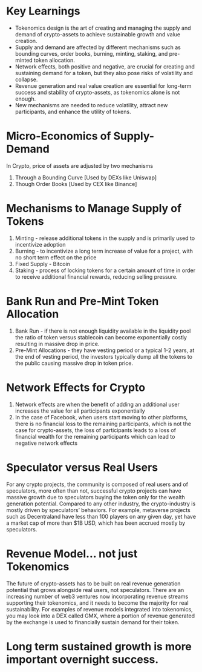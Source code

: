 # Key Learnings
- Tokenomics design is the art of creating and managing the supply and demand of crypto-assets to achieve sustainable growth and value creation.
- Supply and demand are affected by different mechanisms such as bounding curves, order books, burning, minting, staking, and pre-minted token allocation.
- Network effects, both positive and negative, are crucial for creating and sustaining demand for a token, but they also pose risks of volatility and collapse.
- Revenue generation and real value creation are essential for long-term success and stability of crypto-assets, as tokenomics alone is not enough.
- New mechanisms are needed to reduce volatility, attract new participants, and enhance the utility of tokens.

# Micro-Economics of Supply-Demand

In Crypto, price of assets are adjusted by two mechanisms
1. Through a Bounding Curve [Used by DEXs like Uniswap]
2. Though Order Books [Used by CEX like Binance]

# Mechanisms to Manage Supply of Tokens
1. Minting - release additional tokens in the supply and is primarily used to incentivize adoption
2. Burning - to incentivize a long term increase of value for a project, with no short term effect on the price
3. Fixed Supply - Bitcoin
4. Staking - process of locking tokens for a certain amount of time in order to receive additional financial rewards, reducing selling pressure.

# Bank Run and Pre-Mint Token Allocation

1. Bank Run - if there is not enough liquidity available in the liquidity pool the ratio of token versus stablecoin can become exponentially costly resulting in massive drop in price.
2. Pre-Mint Allocations - they have vesting period or a typical 1-2 years, at the end of vesting period, the investors typically dump all the tokens to the public causing massive drop in token price.

# Network Effects for Crypto

1. Network effects are when the benefit of adding an additional user increases the value for all participants exponentially
2. In the case of Facebook, when users start moving to other platforms, there is no financial loss to the remaining participants, which is not the case for crypto-assets, the loss of participants leads to a loss of financial wealth for the remaining participants which can lead to negative network effects


# Speculator versus Real Users

For any crypto projects, the community is composed of real users and of speculators, more often than not, successful crypto projects can have massive growth due to speculators buying the token only for the wealth generation potential. Compared to any other industry, the crypto-industry is mostly driven by speculators’ behaviors. For example, metaverse projects such as Decentraland have less than 100 players on any given day, yet have a market cap of more than $1B USD, which has been accrued mostly by speculators.

# Revenue Model… not just Tokenomics

The future of crypto-assets has to be built on real revenue generation potential that grows alongside real users, not speculators. There are an increasing number of web3 ventures now incorporating revenue streams supporting their tokenomics, and it needs to become the majority for real sustainability. For examples of revenue models integrated into tokenomics, you may look into a DEX called GMX, where a portion of revenue generated by the exchange is used to financially sustain demand for their token.

# Long term sustained growth is more important overnight success.
